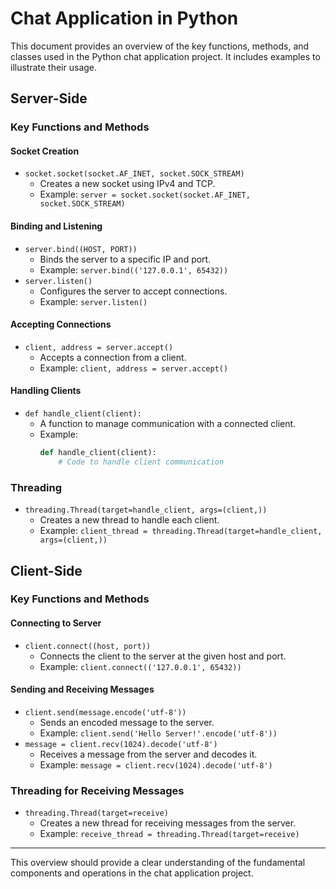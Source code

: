 
# Chat Application in Python

This document provides an overview of the key functions, methods, and classes used in the Python chat application project. It includes examples to illustrate their usage.

## Server-Side

### Key Functions and Methods

#### Socket Creation
- `socket.socket(socket.AF_INET, socket.SOCK_STREAM)`
  - Creates a new socket using IPv4 and TCP.
  - Example: `server = socket.socket(socket.AF_INET, socket.SOCK_STREAM)`

#### Binding and Listening
- `server.bind((HOST, PORT))`
  - Binds the server to a specific IP and port.
  - Example: `server.bind(('127.0.0.1', 65432))`
- `server.listen()`
  - Configures the server to accept connections.
  - Example: `server.listen()`

#### Accepting Connections
- `client, address = server.accept()`
  - Accepts a connection from a client.
  - Example: `client, address = server.accept()`

#### Handling Clients
- `def handle_client(client):`
  - A function to manage communication with a connected client.
  - Example:
    ```python
    def handle_client(client):
        # Code to handle client communication
    ```

### Threading
- `threading.Thread(target=handle_client, args=(client,))`
  - Creates a new thread to handle each client.
  - Example: `client_thread = threading.Thread(target=handle_client, args=(client,))`

## Client-Side

### Key Functions and Methods

#### Connecting to Server
- `client.connect((host, port))`
  - Connects the client to the server at the given host and port.
  - Example: `client.connect(('127.0.0.1', 65432))`

#### Sending and Receiving Messages
- `client.send(message.encode('utf-8'))`
  - Sends an encoded message to the server.
  - Example: `client.send('Hello Server!'.encode('utf-8'))`
- `message = client.recv(1024).decode('utf-8')`
  - Receives a message from the server and decodes it.
  - Example: `message = client.recv(1024).decode('utf-8')`

### Threading for Receiving Messages
- `threading.Thread(target=receive)`
  - Creates a new thread for receiving messages from the server.
  - Example: `receive_thread = threading.Thread(target=receive)`

---

This overview should provide a clear understanding of the fundamental components and operations in the chat application project.
